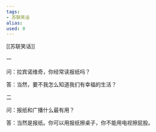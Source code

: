 ```yaml
---
tags: 
- 苏联笑话 
alias:
used: 0
---
```

[[苏联笑话]]

一

问：拉宾诺维奇，你经常读报纸吗？

答：当然，要不我怎么知道我们有幸福的生活？

二

问：报纸和广播什么最有用？

答：当然是报纸。你可以用报纸擦桌子，你不能用电视擦屁股。



